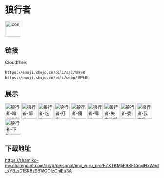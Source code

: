 # 狼行者
<img src="https://emoji.shojo.cn/bili/src/狼行者/icon.png" width="50" height="50" alt="icon">

## 链接
Cloudflare:
```
https://emoji.shojo.cn/bili/src/狼行者
https://emoji.shojo.cn/bili/webp/狼行者
```
## 展示
<img src="https://emoji.shojo.cn/bili/src/狼行者/狼行者-暗中观察.png" width="50" height="50" alt="狼行者-暗中观察">
<img src="https://emoji.shojo.cn/bili/src/狼行者/狼行者-鄙视.png" width="50" height="50" alt="狼行者-鄙视">
<img src="https://emoji.shojo.cn/bili/src/狼行者/狼行者-吃瓜.png" width="50" height="50" alt="狼行者-吃瓜">
<img src="https://emoji.shojo.cn/bili/src/狼行者/狼行者-打咩.png" width="50" height="50" alt="狼行者-打咩">
<img src="https://emoji.shojo.cn/bili/src/狼行者/狼行者-鸽子.png" width="50" height="50" alt="狼行者-鸽子">
<img src="https://emoji.shojo.cn/bili/src/狼行者/狼行者-嘿嘿.png" width="50" height="50" alt="狼行者-嘿嘿">
<img src="https://emoji.shojo.cn/bili/src/狼行者/狼行者-失去欲望.png" width="50" height="50" alt="狼行者-失去欲望">
<img src="https://emoji.shojo.cn/bili/src/狼行者/狼行者-委屈.png" width="50" height="50" alt="狼行者-委屈">
<img src="https://emoji.shojo.cn/bili/src/狼行者/狼行者-我来啦.png" width="50" height="50" alt="狼行者-我来啦">
<img src="https://emoji.shojo.cn/bili/src/狼行者/狼行者-下饭.png" width="50" height="50" alt="狼行者-下饭">

## 下载地址

https://shamiko-my.sharepoint.com/:u:/g/personal/img_yuru_pro/EZXTKM5P9SFCmxIHxWed_xYB_sC1SR8z9BWGOlzCntEu3A